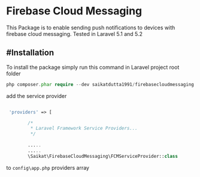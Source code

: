 Firebase Cloud Messaging
=========

This Package is to enable sending push notifications to devices with firebase cloud messaging. Tested in Laravel 5.1 and 5.2

#Installation
----

To install the package simply run this command in Laravel project root folder

```php
php composer.phar require --dev saikatdutta1991/firebasecloudmessaging:1.0.0
```


add the service provider 
```php 

 'providers' => [

        /*
         * Laravel Framework Service Providers...
         */
            
        .....
        .....
        \Saikat\FirebaseCloudMessaging\FCMServiceProvider::class 
``` 
to `config\app.php` providers array  
